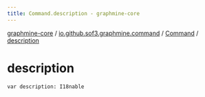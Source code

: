 ```yaml
---
title: Command.description - graphmine-core
---
```


[graphmine-core](../../index.html) / [io.github.sof3.graphmine.command](../index.html) / [Command](index.html) / [description](./description.html)

# description

`var description: I18nable`